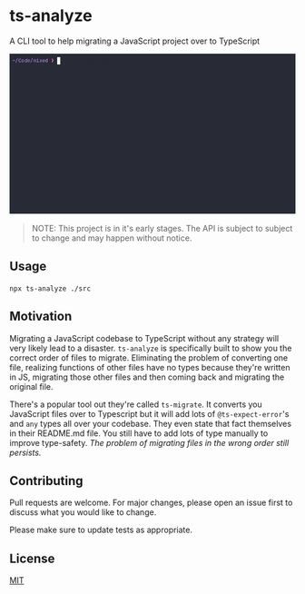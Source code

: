 # ts-analyze

A CLI tool to help migrating a JavaScript project over to TypeScript

![ts-analyze analysis report](./showcase.gif)

> NOTE: This project is in it's early stages. The API is subject to
> subject to change and may happen without notice.

## Usage

```shell
npx ts-analyze ./src
```

## Motivation

Migrating a JavaScript codebase to TypeScript without any strategy will very likely
lead to a disaster. `ts-analyze` is specifically built to show you the correct order of files to migrate. Eliminating the problem of converting one file, realizing functions of other files have no types because they're written in JS, migrating those other files and then coming back and migrating the original file.

There's a popular tool out they're called `ts-migrate`. It converts you JavaScript
files over to Typescript but it will add lots of `@ts-expect-error`'s and `any` types
all over your codebase. They even state that fact themselves in their README.md file. You still have to add lots of type manually to improve type-safety. _The problem of
migrating files in the wrong order still persists._

## Contributing

Pull requests are welcome. For major changes, please open an issue first
to discuss what you would like to change.

Please make sure to update tests as appropriate.

## License

[MIT](./LICENSE.md)
